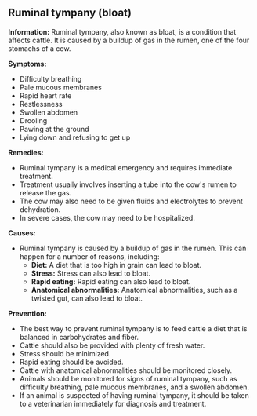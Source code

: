 ## Ruminal tympany (bloat)

**Information:** Ruminal tympany, also known as bloat, is a condition that affects cattle. It is caused by a buildup of gas in the rumen, one of the four stomachs of a cow.

**Symptoms:**

* Difficulty breathing
* Pale mucous membranes
* Rapid heart rate
* Restlessness
* Swollen abdomen
* Drooling
* Pawing at the ground
* Lying down and refusing to get up

**Remedies:**

* Ruminal tympany is a medical emergency and requires immediate treatment.
* Treatment usually involves inserting a tube into the cow's rumen to release the gas.
* The cow may also need to be given fluids and electrolytes to prevent dehydration.
* In severe cases, the cow may need to be hospitalized.

**Causes:**

* Ruminal tympany is caused by a buildup of gas in the rumen. This can happen for a number of reasons, including:
    * **Diet:** A diet that is too high in grain can lead to bloat.
    * **Stress:** Stress can also lead to bloat.
    * **Rapid eating:** Rapid eating can also lead to bloat.
    * **Anatomical abnormalities:** Anatomical abnormalities, such as a twisted gut, can also lead to bloat.

**Prevention:**

* The best way to prevent ruminal tympany is to feed cattle a diet that is balanced in carbohydrates and fiber.
* Cattle should also be provided with plenty of fresh water.
* Stress should be minimized.
* Rapid eating should be avoided.
* Cattle with anatomical abnormalities should be monitored closely.
* Animals should be monitored for signs of ruminal tympany, such as difficulty breathing, pale mucous membranes, and a swollen abdomen.
* If an animal is suspected of having ruminal tympany, it should be taken to a veterinarian immediately for diagnosis and treatment.

